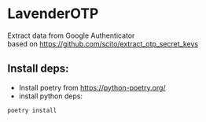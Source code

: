 # LavenderOTP
Extract data from Google Authenticator       
based on https://github.com/scito/extract_otp_secret_keys

## Install deps:
- Install poetry from https://python-poetry.org/
- install python deps:
```bash
poetry install
```
